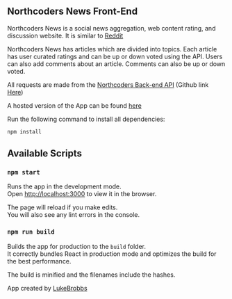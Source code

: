 ## Northcoders News Front-End

Northcoders News is a social news aggregation, web content rating, and discussion website. It is similar to [Reddit](https://www.reddit.com/)

Northcoders News has articles which are divided into topics. Each article has user curated ratings and can be up or down voted using the API.
Users can also add comments about an article. Comments can also be up or down voted.

All requests are made from the [Northcoders Back-end API](https://infinite-garden-99260.herokuapp.com/) (Github link [Here](https://github.com/lukebrobbs/BE-Northcoders-news))

A hosted version of the App can be found [here](http://gracious-hamilton-a1fd6e.netlify.com/)

Run the following command to install all dependencies:

```sh
npm install
```

## Available Scripts

### `npm start`

Runs the app in the development mode.<br>
Open [http://localhost:3000](http://localhost:3000) to view it in the browser.

The page will reload if you make edits.<br>
You will also see any lint errors in the console.

### `npm run build`

Builds the app for production to the `build` folder.<br>
It correctly bundles React in production mode and optimizes the build for the best performance.

The build is minified and the filenames include the hashes.<br>

App created by [LukeBrobbs](https://github.com/lukebrobbs)
